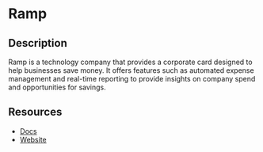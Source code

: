 # Ramp

## Description

Ramp is a technology company that provides a corporate card designed to help businesses save money. It offers features such as automated expense management and real-time reporting to provide insights on company spend and opportunities for savings.

## Resources

- [Docs](https://docs.ramp.com)
- [Website](ramp.com)
